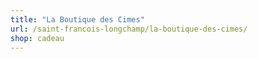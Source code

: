 ```yaml
---
title: "La Boutique des Cimes"
url: /saint-francois-longchamp/la-boutique-des-cimes/
shop: cadeau
---
```

